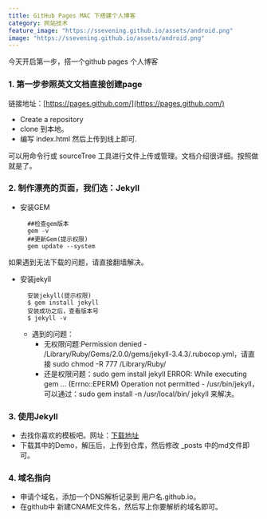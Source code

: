 ```yaml
---
title: GitHub Pages MAC 下搭建个人博客
category: 网站技术
feature_image: "https://ssevening.github.io/assets/android.png"
image: "https://ssevening.github.io/assets/android.png"
---
```


今天开启第一步，搭一个github pages 个人博客

<!-- more -->


### 1. 第一步参照英文文档直接创建page
 链接地址：[https://pages.github.com/](https://pages.github.com/)
 * Create a repository
 * clone 到本地。
 * 编写 index.html 然后上传到线上即可.

 可以用命令行或 sourceTree 工具进行文件上传或管理。文档介绍很详细。按照做就是了。


### 2. 制作漂亮的页面，我们选：Jekyll

* 安装GEM

		##检查gem版本
		gem -v
		##更新Gem(提示权限)
		gem update --system

如果遇到无法下载的问题，请直接翻墙解决。		

* 安装jekyll
		
		安装jekyll(提示权限)
		$ gem install jekyll
		安装成功之后，查看版本号
		$ jekyll -v

	* 遇到的问题：
	  * 无权限问题:Permission denied - /Library/Ruby/Gems/2.0.0/gems/jekyll-3.4.3/.rubocop.yml，请直接 sudo chmod -R 777 /Library/Ruby/
	  * 还是权限问题：sudo gem install jekyll
ERROR:  While executing gem ... (Errno::EPERM)
    Operation not permitted - /usr/bin/jekyll，可以通过：sudo gem install -n /usr/local/bin/ jekyll 来解决。
    
### 3. 使用Jekyll
* 去找你喜欢的模板吧。网址：[下载地址](http://jekyllthemes.org/)
* 下载其中的Demo，解压后，上传到仓库，然后修改 _posts 中的md文件即可。

### 4. 域名指向
* 申请个域名，添加一个DNS解析记录到 用户名.github.io。
* 在github中 新建CNAME文件名，然后写上你要解析的域名即可。



